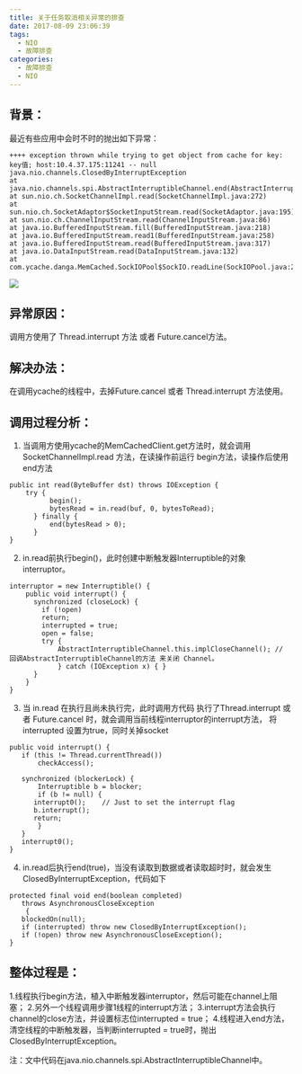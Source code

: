 ```yaml
---
title: 关于任务取消相关异常的排查
date: 2017-08-09 23:06:39
tags:
  - NIO
  - 故障排查 
categories:
  - 故障排查 
  - NIO   
---
```


## 背景：

最近有些应用中会时不时的抛出如下异常：
```
++++ exception thrown while trying to get object from cache for key: key值; host:10.4.37.175:11241 -- null
java.nio.channels.ClosedByInterruptException
at java.nio.channels.spi.AbstractInterruptibleChannel.end(AbstractInterruptibleChannel.java:184)
at sun.nio.ch.SocketChannelImpl.read(SocketChannelImpl.java:272)
at sun.nio.ch.SocketAdaptor$SocketInputStream.read(SocketAdaptor.java:195)
at sun.nio.ch.ChannelInputStream.read(ChannelInputStream.java:86)
at java.io.BufferedInputStream.fill(BufferedInputStream.java:218)
at java.io.BufferedInputStream.read1(BufferedInputStream.java:258)
at java.io.BufferedInputStream.read(BufferedInputStream.java:317)
at java.io.DataInputStream.read(DataInputStream.java:132)
at com.ycache.danga.MemCached.SockIOPool$SockIO.readLine(SockIOPool.java:2023)
```
<!-- more -->

![](http://www6v.github.io/www6vHome/interrupt/interrupted_clip_image001.png )

## 异常原因： 
调用方使用了 Thread.interrupt 方法 或者 Future.cancel方法。


## 解决办法： 
在调用ycache的线程中，去掉Future.cancel 或者 Thread.interrupt 方法使用。


## 调用过程分析：

1. 当调用方使用ycache的MemCachedClient.get方法时，就会调用SocketChannelImpl.read 方法，在读操作前运行 begin方法，读操作后使用 end方法
```
public int read(ByteBuffer dst) throws IOException { 
    try { 
          begin(); 
          bytesRead = in.read(buf, 0, bytesToRead); 
      } finally { 
          end(bytesRead > 0); 
      } 
}
```
2. in.read前执行begin()，此时创建中断触发器Interruptible的对象interruptor。
```
interruptor = new Interruptible() { 
    public void interrupt() { 
      synchronized (closeLock) { 
        if (!open) 
        return; 
        interrupted = true; 
        open = false; 
        try { 
            AbstractInterruptibleChannel.this.implCloseChannel(); // 回调AbstractInterruptibleChannel的方法 来关闭 Channel。
            } catch (IOException x) { } 
      }
    }
} 
```
3. 当 in.read 在执行且尚未执行完，此时调用方代码 执行了Thread.interrupt 或者 Future.cancel 时，就会调用当前线程interruptor的interrupt方法， 
将interrupted 设置为true，同时关掉socket
```
public void interrupt() { 
   if (this != Thread.currentThread()) 
       checkAccess();

   synchronized (blockerLock) { 
       Interruptible b = blocker; 
       if (b != null) { 
      interrupt0();    // Just to set the interrupt flag 
      b.interrupt(); 
      return; 
       } 
   } 
   interrupt0(); 
}
```
4. in.read后执行end(true)，当没有读取到数据或者读取超时时，就会发生ClosedByInterruptException，代码如下
``` 
protected final void end(boolean completed) 
   throws AsynchronousCloseException 
    { 
   blockedOn(null); 
   if (interrupted) throw new ClosedByInterruptException(); 
   if (!open) throw new AsynchronousCloseException(); 
}
```

## 整体过程是： 
1.线程执行begin方法，植入中断触发器interruptor，然后可能在channel上阻塞； 
2.另外一个线程调用步骤1线程的interrupt方法； 
3.interrupt方法会执行channel的close方法，并设置标志位interrupted = true； 
4.线程进入end方法，清空线程的中断触发器，当判断interrupted = true时，抛出ClosedByInterruptException。

注：文中代码在java.nio.channels.spi.AbstractInterruptibleChannel中。
